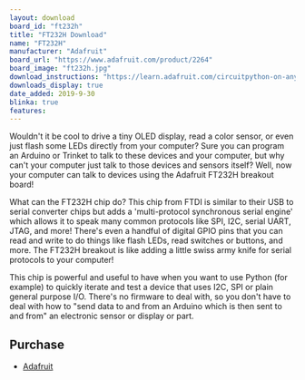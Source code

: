 ```yaml
---
layout: download
board_id: "ft232h"
title: "FT232H Download"
name: "FT232H"
manufacturer: "Adafruit"
board_url: "https://www.adafruit.com/product/2264"
board_image: "ft232h.jpg"
download_instructions: "https://learn.adafruit.com/circuitpython-on-any-computer-with-ft232h"
downloads_display: true
date_added: 2019-9-30
blinka: true
features:
---
```


Wouldn't it be cool to drive a tiny OLED display, read a color sensor, or even just flash some LEDs directly from your computer?  Sure you can program an Arduino or Trinket to talk to these devices and your computer, but why can't your computer just talk to those devices and sensors itself?  Well, now your computer can talk to devices using the Adafruit FT232H breakout board!

What can the FT232H chip do?  This chip from FTDI is similar to their USB to serial converter chips but adds a 'multi-protocol synchronous serial engine' which allows it to speak many common protocols like SPI, I2C, serial UART, JTAG, and more!  There's even a handful of digital GPIO pins that you can read and write to do things like flash LEDs, read switches or buttons, and more.  The FT232H breakout is like adding a little swiss army knife for serial protocols to your computer!

This chip is powerful and useful to have when you want to use Python (for example) to quickly iterate and test a device that uses I2C, SPI or plain general purpose I/O. There's no firmware to deal with, so you don't have to deal with how to "send data to and from an Arduino which is then sent to and from" an electronic sensor or display or part.

## Purchase
* [Adafruit](https://www.adafruit.com/product/2264)
